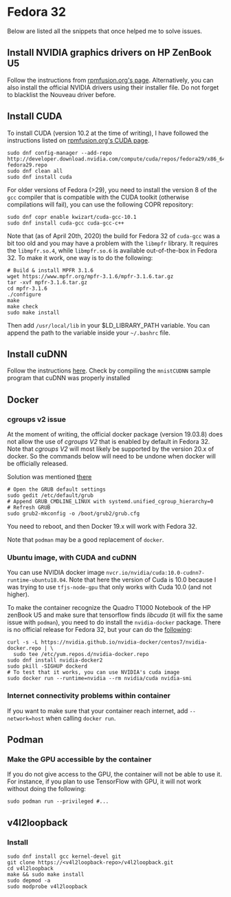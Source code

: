 # Fedora 32

Below are listed all the snippets that once helped me to solve issues.

## Install NVIDIA graphics drivers on HP ZenBook U5

Follow the instructions from [rpmfusion.org's page](https://rpmfusion.org/Howto/NVIDIA#Current_GeForce.2FQuadro.2FTesla).
Alternatively, you can
also install the official NVIDIA drivers using their installer file. Do not
forget to blacklist the Nouveau driver before.

## Install CUDA

To install CUDA (version 10.2 at the time of writing), I have followed the
instructions listed on [rpmfusion.org's CUDA
page](https://rpmfusion.org/Howto/CUDA).

```
sudo dnf config-manager --add-repo http://developer.download.nvidia.com/compute/cuda/repos/fedora29/x86_64/cuda-fedora29.repo
sudo dnf clean all
sudo dnf install cuda
```

For older versions of Fedora (>29), you need to install the version 8 of the `gcc`
compiler that is compatible with the CUDA toolkit (otherwise compilations will fail), you can use the following COPR repository:

```
sudo dnf copr enable kwizart/cuda-gcc-10.1
sudo dnf install cuda-gcc cuda-gcc-c++
```

Note that (as of April 20th, 2020) the build for Fedora 32 of `cuda-gcc` was a
bit too old and you may have a problem with the `libmpfr` library. It requires
the `libmpfr.so.4`, while `libmpfr.so.6` is available out-of-the-box in Fedora 32. To make it work, one way is to do the following:

```
# Build & install MPFR 3.1.6
wget https://www.mpfr.org/mpfr-3.1.6/mpfr-3.1.6.tar.gz
tar -xvf mpfr-3.1.6.tar.gz
cd mpfr-3.1.6
./configure
make
make check
sudo make install
```

Then add `/usr/local/lib` in your \$LD_LIBRARY_PATH variable. You can append the
path to the variable inside your `~/.bashrc` file.

## Install cuDNN

Follow the instructions
[here](https://docs.nvidia.com/deeplearning/sdk/cudnn-install/index.html#installlinux-rpm).
Check by compiling the `mnistCUDNN` sample program that cuDNN was properly installed

## Docker

### cgroups v2 issue

At the moment of writing, the official docker package (version 19.03.8) does not
allow the use of _cgroups V2_ that is enabled by default in Fedora 32. Note that
_cgroups V2_ will most likely be supported by the version 20.x of docker. So
the commands below will need to be undone when docker will be officially
released.

Solution was mentioned [there](https://github.com/docker/for-linux/issues/665#issuecomment-533998047)

```
# Open the GRUB default settings
sudo gedit /etc/default/grub
# Append GRUB_CMDLINE_LINUX with systemd.unified_cgroup_hierarchy=0
# Refresh GRUB
sudo grub2-mkconfig -o /boot/grub2/grub.cfg
```

You need to reboot, and then Docker 19.x will work with Fedora 32.

Note that `podman` may be a good replacement of `docker`.

### Ubuntu image, with CUDA and cuDNN

You can use NVIDIA docker image
`nvcr.io/nvidia/cuda:10.0-cudnn7-runtime-ubuntu18.04`. Note that here the
version of Cuda is 10.0 because I was trying to use `tfjs-node-gpu` that only
works with Cuda 10.0 (and not higher).

To make the container recognize the Quadro T1000 Notebook of the HP zenBook U5
and make sure that tensorflow finds _libcuda_ (it will fix the same issue with `podman`),
you need to do install the `nvidia-docker` package. There is no official release
for Fedora 32, but your can do the [following](https://github.com/NVIDIA/nvidia-docker/issues/553#issuecomment-381075335):

```
curl -s -L https://nvidia.github.io/nvidia-docker/centos7/nvidia-docker.repo | \
  sudo tee /etc/yum.repos.d/nvidia-docker.repo
sudo dnf install nvidia-docker2
sudo pkill -SIGHUP dockerd
# To test that it works, you can use NVIDIA's cuda image
sudo docker run --runtime=nvidia --rm nvidia/cuda nvidia-smi
```

### Internet connectivity problems within container

If you want to make sure that your
container reach internet, add `--network=host` when calling `docker run`.

## Podman

### Make the GPU accessible by the container

If you do not give access to the GPU, the container will not be able to use it.
For instance, if you plan to use TensorFlow with GPU, it will not work without
doing the following:

```
sudo podman run --privileged #...
```

## v4l2loopback

### Install

```
sudo dnf install gcc kernel-devel git
git clone https://<v4l2loopback-repo>/v4l2loopback.git
cd v4l2loopback
make && sudo make install
sudo depmod -a
sudo modprobe v4l2loopback
```
